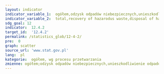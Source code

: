 ```yaml
---
layout: indicator
indicator_variable_1:  ogółem,odzysk odpadów niebezpiecznych,unieszkodliwienie odpadów niebezpiecznych
indicator_variable_2:  total,recovery of hazarodus waste,disposal of hazardous waste
sdg_goal: 12
indicator:  12.4.2
target_id:  '12.4.2'
permalink: /statistics_glob/12-4-2/
pre:  0
graph: scatter
source_url: 'www.stat.gov.pl'
lang:  pl
kategorie:  ogółem, wg procesu przetwarzania
zmienne: ogółem;odzysk odpadów niebezpiecznych,unieszkodliwienie odpadów niebezpiecznych
---
```

